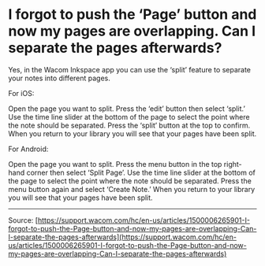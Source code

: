# I forgot to push the ‘Page’ button and now my pages are overlapping. Can I separate the pages afterwards?

Yes, in the Wacom Inkspace app you can use the ‘split’ feature to separate your notes into different pages.


For iOS:

Open the page you want to split.
Press the ‘edit’ button then select ‘split.’
Use the time line slider at the bottom of the page to select the point where the note should be separated.
Press the ‘split’ button at the top to confirm.
When you return to your library you will see that your pages have been split.



For Android:

Open the page you want to split.
Press the menu button in the top right-hand corner then select ‘Split Page’.
Use the time line slider at the bottom of the page to select the point where the note should be separated.
Press the menu button again and select ‘Create Note.’
When you return to your library you will see that your pages have been split.

---
Source: [https://support.wacom.com/hc/en-us/articles/1500006265901-I-forgot-to-push-the-Page-button-and-now-my-pages-are-overlapping-Can-I-separate-the-pages-afterwards](https://support.wacom.com/hc/en-us/articles/1500006265901-I-forgot-to-push-the-Page-button-and-now-my-pages-are-overlapping-Can-I-separate-the-pages-afterwards)
